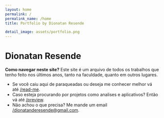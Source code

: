 ```yaml
---
layout: home
permalink: /
permalink_name: /home
title: Portfolio by Dionatan Resende

detail_image: assets/portfolio.png
---
```


# Dionatan Resende

**Como navegar neste site?** Este site é um arquivo de todos os trabalhos que tenho feito nos últimos anos, tanto na faculdade, quanto em outros lugares. 

- Se você caiu aqui de paraqueadas ou deseja me conhecer melhor vá até [/read-me](read-me).
- Caso esteja procurando por projetos como analises e aplicativos? Então vá até [/preview]().
- Não achou o que precisa? Me mande um email [/dionatanderesende@gmail.com]().